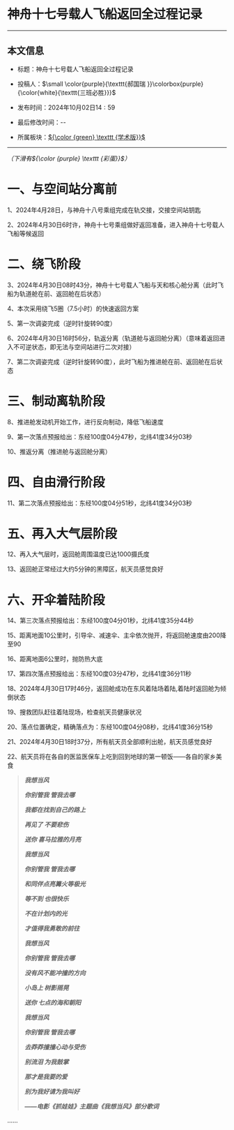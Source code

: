 # 神舟十七号载人飞船返回全过程记录

------------

## 本文信息

- 标题：神舟十七号载人飞船返回全过程记录

- 投稿人：$\small \color{purple}{\texttt{郝国瑞 }}\colorbox{purple}{\color{white}{\texttt{三班必胜}}}$

- 发布时间：$2024$年$10$月$02$日$14:59$

- 最后修改时间：--

- 所属板块：[${\color {green} \texttt {学术版}}$](/xsb)

------------

 _（下滑有${\color {purple} \texttt {彩蛋}}$）_ 

# 一、与空间站分离前
1、$2024$年$4$月$28$日，与神舟十八号乘组完成在轨交接，交接空间站钥匙

2、$2024$年$4$月$30$日$6$时许，神舟十七号乘组做好返回准备，进入神舟十七号载人飞船等候返回

# 二、绕飞阶段

3、$2024$年$4$月$30$日$08$时$43$分，神舟十七号载人飞船与天和核心舱分离（此时飞船为轨道舱在前、返回舱在后状态）

4、本次采用绕飞$5$圈（$7.5$小时）的快速返回方案

5、第一次调姿完成（逆时针旋转$90$度）

6、$2024$年$4$月$30$日$16$时$56$分，轨返分离（轨道舱与返回舱分离）（意味着返回进入不可逆状态，即无法与空间站进行二次对接）

7、第二次调姿完成（逆时针旋转$90$度），此时飞船为推进舱在前、返回舱在后状态

# 三、制动离轨阶段

8、推进舱发动机开始工作，进行反向制动，降低飞船速度

9、第一次落点预报给出：东经$100$度$04$分$47$秒，北纬$41$度$34$分$03$秒

10、推返分离（推进舱与返回舱分离）

# 四、自由滑行阶段

11、第二次落点预报给出：东经$100$度$04$分$51$秒，北纬$41$度$34$分$03$秒

# 五、再入大气层阶段

12、再入大气层时，返回舱周围温度已达$1000$摄氏度

13、返回舱正常经过大约$5$分钟的黑障区，航天员感觉良好

# 六、开伞着陆阶段

14、第三次落点预报给出：东经$100$度$04$分$01$秒，北纬$41$度$35$分$44$秒

15、距离地面$10$公里时，引导伞、减速伞、主伞依次抛开，将返回舱速度由$200$降至$90$

16、距离地面$6$公里时，抛防热大底

17、第四次落点预报给出：东经$100$度$03$分$47$秒，北纬$41$度$36$分$11$秒

18、$2024$年$4$月$30$日$17$时$46$分，返回舱成功在东风着陆场着陆,着陆时返回舱为倾倒状态

19、搜救团队赶往着陆现场，检查航天员健康状况

20、落点位置确定，精确落点为：东经$100$度$04$分$08$秒，北纬$41$度$36$分$15$秒

21、$2024$年$4$月$30$日$18$时$37$分，所有航天员全部顺利出舱，航天员感觉良好

22、航天员将在各自的医监医保车上吃到回到地球的第一顿饭——各自的家乡美食

>  _**我想当风**_ 
>
>  _**你别管我 管我去哪**_ 
>
>  _**我都在找到自己的路上**_ 
>
>  _**再见了 不要悲伤**_ 
>
>  _**送你 喜马拉雅的月亮**_ 
>
>  _**我想当风**_ 
>
>  _**你别管我 管我去哪**_ 
>
>  _**和同伴点亮篝火等极光**_ 
>
>  _**等不到 也很快乐**_ 
>
>  _**不在计划内的光**_ 
>
>  _**才值得我勇敢的前往**_ 
>
>  _**我想当风**_ 
>
>  _**你别管我 管我去哪**_ 
>
>  _**没有风不能冲撞的方向**_ 
>
>  _**小岛上 树影摇晃**_ 
>
>  _**送你 七点的海和朝阳**_ 
>
>  _**我想当风**_ 
>
>  _**你别管我 管我去哪**_ 
>
>  _**去莽莽撞撞心动与受伤**_ 
>
>  _**别流泪 为我鼓掌**_ 
>
>  _**那才是我要的爱**_ 
>
>  _**别为我好请为我叫好**_ 
>
> **_——电影《抓娃娃》主题曲《我想当风》部分歌词_**

……